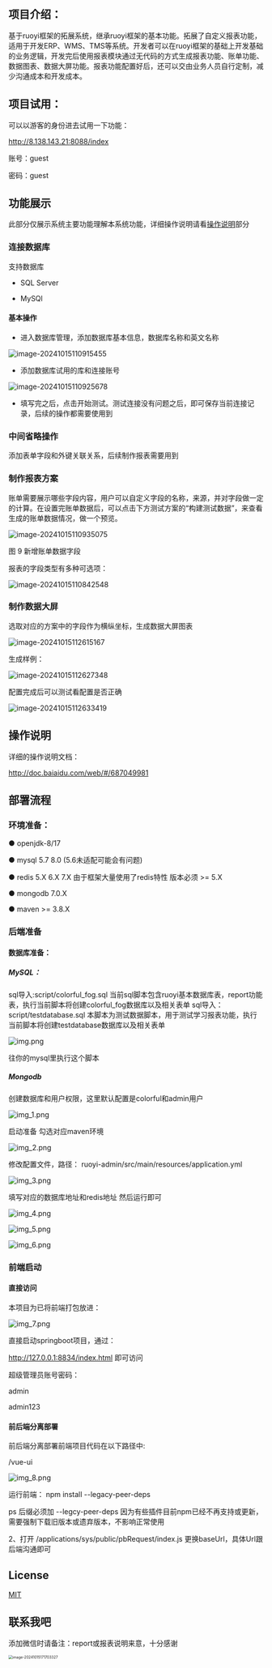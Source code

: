 ##  **项目介绍：** 

基于ruoyi框架的拓展系统，继承ruoyi框架的基本功能。拓展了自定义报表功能，适用于开发ERP、WMS、TMS等系统。开发者可以在ruoyi框架的基础上开发基础的业务逻辑，开发完后使用报表模块通过无代码的方式生成报表功能、账单功能、数据图表、数据大屏功能。报表功能配置好后，还可以交由业务人员自行定制，减少沟通成本和开发成本。

##  **项目试用：** 

可以以游客的身份进去试用一下功能：

http://8.138.143.21:8088/index

账号：guest

密码：guest

## 功能展示

此部分仅展示系统主要功能理解本系统功能，详细操作说明请看<a href="#shuoming">操作说明</a>部分

### 连接数据库

支持数据库

- SQL Server

- MySQl

#### 基本操作

- 进入数据库管理，添加数据库基本信息，数据库名称和英文名称

![image-20241015110915455](README.assets/image-20241015110915455.png)

- 添加数据库试用的库和连接账号

![image-20241015110925678](README.assets/image-20241015110925678.png)

- 填写完之后，点击开始测试。测试连接没有问题之后，即可保存当前连接记录，后续的操作都需要使用到

### 中间省略操作

添加表单字段和外键关联关系，后续制作报表需要用到

### 制作报表方案

账单需要展示哪些字段内容，用户可以自定义字段的名称，来源，并对字段做一定的计算。在设置完账单数据后，可以点击下方测试方案的“构建测试数据”，来查看生成的账单数据情况，做一个预览。

![image-20241015110935075](README.assets/image-20241015110935075.png)

图 9 新增账单数据字段

报表的字段类型有多种可选项：

![image-20241015110842548](README.assets/image-20241015110842548.png)

### 制作数据大屏

选取对应的方案中的字段作为横纵坐标，生成数据大屏图表

![image-20241015112615167](README.assets/image-20241015112615167.png)

生成样例：

![image-20241015112627348](README.assets/image-20241015112627348.png)

配置完成后可以测试看配置是否正确

![image-20241015112633419](README.assets/image-20241015112633419.png)

## <a id="shuoming">操作说明</a>

详细的操作说明文档：

http://doc.baiaidu.com/web/#/687049981


## 部署流程

### 环境准备：

● openjdk-8/17

● mysql 5.7 8.0 (5.6未适配可能会有问题)

● redis 5.X 6.X 7.X 由于框架大量使用了redis特性 版本必须 >= 5.X 

● mongodb 7.0.X

● maven >= 3.8.X

### 后端准备

#### 数据库准备：

##### MySQL：

sql导入:script/colorful_fog.sql 
当前sql脚本包含ruoyi基本数据库表，report功能表，执行当前脚本将创建colorful_fog数据库以及相关表单
sql导入：script/testdatabase.sql
本脚本为测试数据脚本，用于测试学习报表功能，执行当前脚本将创建testdatabase数据库以及相关表单

![img.png](img/img.png)

往你的mysql里执行这个脚本

##### Mongodb

创建数据库和用户权限，这里默认配置是colorful和admin用户

![img_1.png](img/img_1.png)

启动准备
勾选对应maven环境

![img_2.png](img/img_2.png)

修改配置文件，路径： ruoyi-admin/src/main/resources/application.yml

![img_3.png](img/img_3.png)

填写对应的数据库地址和redis地址 然后运行即可

![img_4.png](img/img_4.png)

![img_5.png](img/img_5.png)

![img_6.png](img/img_6.png)

### 前端启动

#### 直接访问

本项目为已将前端打包放进：

![img_7.png](img/img_7.png)

直接启动springboot项目，通过：

http://127.0.0.1:8834/index.html 即可访问

超级管理员账号密码：

admin

admin123

#### 前后端分离部署

前后端分离部署前端项目代码在以下路径中:

/vue-ui

![img_8.png](img/img_8.png)

运行前端：
npm install --legacy-peer-deps

ps 后缀必须加 --legcy-peer-deps 因为有些插件目前npm已经不再支持或更新，需要强制下载旧版本或遗弃版本，不影响正常使用

2、打开 /applications/sys/public/pbRequest/index.js 更换baseUrl，具体Url跟后端沟通即可

[#shuoming]: 
[#操作说明]: 



## License

[MIT](http://opensource.org/licenses/MIT)

## 联系我吧

添加微信时请备注：report或报表说明来意，十分感谢

<img src="README.assets/image-20241015171703327.png" alt="image-20241015171703327" style="zoom:50%;" />
